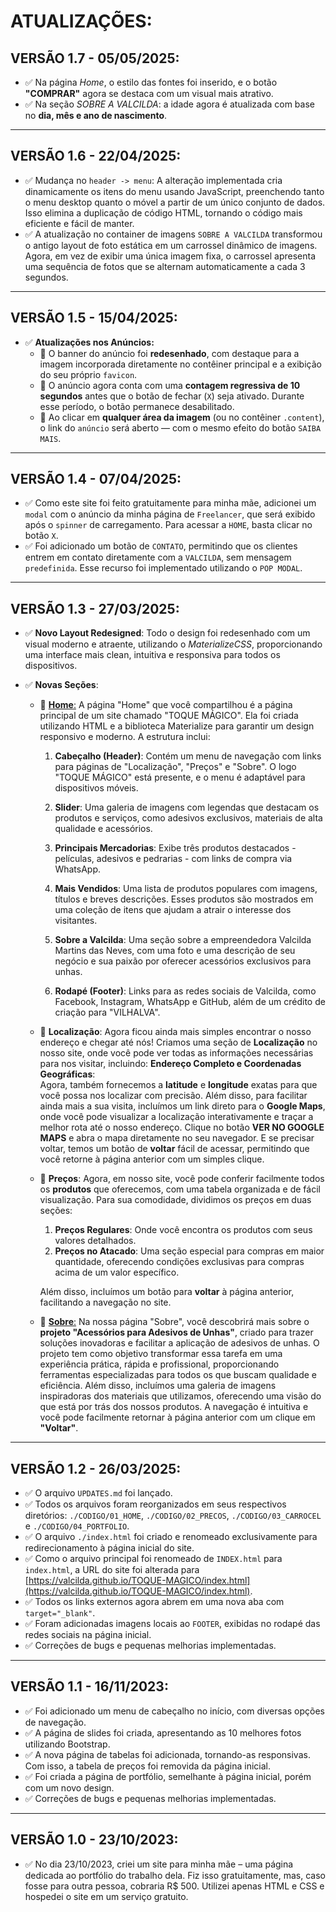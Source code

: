 # ATUALIZAÇÕES:
## VERSÃO 1.7 - 05/05/2025:
* ✅ Na página *Home*, o estilo das fontes foi inserido, e o botão **"COMPRAR"** agora se destaca com um visual mais atrativo.
* ✅ Na seção *SOBRE A VALCILDA*: a idade agora é atualizada com base no **dia, mês e ano de nascimento**.
---

## VERSÃO 1.6 - 22/04/2025:
* ✅ Mudança no `header -> menu`: A alteração implementada cria dinamicamente os itens do menu usando JavaScript, preenchendo tanto o menu desktop quanto o móvel a partir de um único conjunto de dados. Isso elimina a duplicação de código HTML, tornando o código mais eficiente e fácil de manter.
* ✅ A atualização no container de imagens `SOBRE A VALCILDA` transformou o antigo layout de foto estática em um carrossel dinâmico de imagens. Agora, em vez de exibir uma única imagem fixa, o carrossel apresenta uma sequência de fotos que se alternam automaticamente a cada 3 segundos. 
---

## VERSÃO 1.5 - 15/04/2025:
* ✅ **Atualizações nos Anúncios:**
  * 🔸 O banner do anúncio foi **redesenhado**, com destaque para a imagem incorporada diretamente no contêiner principal e a exibição do seu próprio `favicon`.
  * 🔸 O anúncio agora conta com uma **contagem regressiva de 10 segundos** antes que o botão de fechar (`X`) seja ativado. Durante esse período, o botão permanece desabilitado.
  * 🔸 Ao clicar em **qualquer área da imagem** (ou no contêiner `.content`), o link do `anúncio` será aberto — com o mesmo efeito do botão `SAIBA MAIS`.
---

## VERSÃO 1.4 - 07/04/2025:
* ✅ Como este site foi feito gratuitamente para minha mãe, adicionei um `modal` com o anúncio da minha página de `Freelancer`, que será exibido após o `spinner` de carregamento. Para acessar a `HOME`, basta clicar no botão `X`.
* ✅ Foi adicionado um botão de `CONTATO`, permitindo que os clientes entrem em contato diretamente com a `VALCILDA`, sem mensagem `predefinida`. Esse recurso foi implementado utilizando o `POP MODAL`.
---

## VERSÃO 1.3 - 27/03/2025:
* ✅ **Novo Layout Redesigned**: Todo o design foi redesenhado com um visual moderno e atraente, utilizando o *MaterializeCSS*, proporcionando uma interface mais clean, intuitiva e responsiva para todos os dispositivos.

* ✅ **Novas Seções**:
    * 🔸 [**Home**:](https://github.com/VILHALVA/SITE-DE-MATERIALIZECSS) A página "Home" que você compartilhou é a página principal de um site chamado "TOQUE MÁGICO". Ela foi criada utilizando HTML e a biblioteca Materialize para garantir um design responsivo e moderno. A estrutura inclui:

        1. **Cabeçalho (Header)**: Contém um menu de navegação com links para páginas de "Localização", "Preços" e "Sobre". O logo "TOQUE MÁGICO" está presente, e o menu é adaptável para dispositivos móveis.

        2. **Slider**: Uma galeria de imagens com legendas que destacam os produtos e serviços, como adesivos exclusivos, materiais de alta qualidade e acessórios.

        3. **Principais Mercadorias**: Exibe três produtos destacados - películas, adesivos e pedrarias - com links de compra via WhatsApp.

        4. **Mais Vendidos**: Uma lista de produtos populares com imagens, títulos e breves descrições. Esses produtos são mostrados em uma coleção de itens que ajudam a atrair o interesse dos visitantes.

        5. **Sobre a Valcilda**: Uma seção sobre a empreendedora Valcilda Martins das Neves, com uma foto e uma descrição de seu negócio e sua paixão por oferecer acessórios exclusivos para unhas.

        6. **Rodapé (Footer)**: Links para as redes sociais de Valcilda, como Facebook, Instagram, WhatsApp e GitHub, além de um crédito de criação para "VILHALVA".

    * 🔸 **Localização**: Agora ficou ainda mais simples encontrar o nosso endereço e chegar até nós! Criamos uma seção de **Localização** no nosso site, onde você pode ver todas as informações necessárias para nos visitar, incluindo: **Endereço Completo e Coordenadas Geográficas**:  
    Agora, também fornecemos a **latitude** e **longitude** exatas para que você possa nos localizar com precisão. Além disso, para facilitar ainda mais a sua visita, incluímos um link direto para o **Google Maps**, onde você pode visualizar a localização interativamente e traçar a melhor rota até o nosso endereço. Clique no botão **VER NO GOOGLE MAPS** e abra o mapa diretamente no seu navegador. E se precisar voltar, temos um botão de **voltar** fácil de acessar, permitindo que você retorne à página anterior com um simples clique.
    * 🔸 **Preços**: Agora, em nosso site, você pode conferir facilmente todos os **produtos** que oferecemos, com uma tabela organizada e de fácil visualização. Para sua comodidade, dividimos os preços em duas seções:

        1. **Preços Regulares**: Onde você encontra os produtos com seus valores detalhados.
        2. **Preços no Atacado**: Uma seção especial para compras em maior quantidade, oferecendo condições exclusivas para compras acima de um valor específico.

        Além disso, incluímos um botão para **voltar** à página anterior, facilitando a navegação no site.

    * 🔸 [**Sobre**:](https://github.com/VILHALVA/COLLAGE-ARTISTICA) Na nossa página "Sobre", você descobrirá mais sobre o **projeto "Acessórios para Adesivos de Unhas"**, criado para trazer soluções inovadoras e facilitar a aplicação de adesivos de unhas. O projeto tem como objetivo transformar essa tarefa em uma experiência prática, rápida e profissional, proporcionando ferramentas especializadas para todos os que buscam qualidade e eficiência. Além disso, incluímos uma galeria de imagens inspiradoras dos materiais que utilizamos, oferecendo uma visão do que está por trás dos nossos produtos. A navegação é intuitiva e você pode facilmente retornar à página anterior com um clique em **"Voltar"**.
---

## VERSÃO 1.2 - 26/03/2025:
* ✅ O arquivo `UPDATES.md` foi lançado.  
* ✅ Todos os arquivos foram reorganizados em seus respectivos diretórios: `./CODIGO/01_HOME`, `./CODIGO/02_PRECOS`, `./CODIGO/03_CARROCEL` e `./CODIGO/04_PORTFOLIO`.  
* ✅ O arquivo `./index.html` foi criado e renomeado exclusivamente para redirecionamento à página inicial do site.  
* ✅ Como o arquivo principal foi renomeado de `INDEX.html` para `index.html`, a URL do site foi alterada para [https://valcilda.github.io/TOQUE-MAGICO/index.html](https://valcilda.github.io/TOQUE-MAGICO/index.html).  
* ✅ Todos os links externos agora abrem em uma nova aba com `target="_blank"`.
* ✅ Foram adicionadas imagens locais ao `FOOTER`, exibidas no rodapé das redes sociais na página inicial. 
* ✅ Correções de bugs e pequenas melhorias implementadas.  
---

## VERSÃO 1.1 - 16/11/2023:
* ✅ Foi adicionado um menu de cabeçalho no início, com diversas opções de navegação.  
* ✅ A página de slides foi criada, apresentando as 10 melhores fotos utilizando Bootstrap.  
* ✅ A nova página de tabelas foi adicionada, tornando-as responsivas. Com isso, a tabela de preços foi removida da página inicial.  
* ✅ Foi criada a página de portfólio, semelhante à página inicial, porém com um novo design.  
* ✅ Correções de bugs e pequenas melhorias implementadas.  
---

## VERSÃO 1.0 - 23/10/2023:
* ✅ No dia 23/10/2023, criei um site para minha mãe – uma página dedicada ao portfólio do trabalho dela. Fiz isso gratuitamente, mas, caso fosse para outra pessoa, cobraria R$ 500. Utilizei apenas HTML e CSS e hospedei o site em um serviço gratuito.
